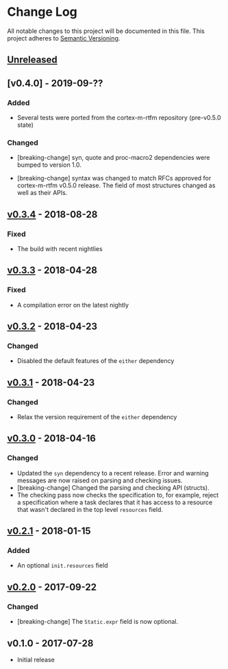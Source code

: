 # Change Log

All notable changes to this project will be documented in this file.
This project adheres to [Semantic Versioning](http://semver.org/).

## [Unreleased]

## [v0.4.0] - 2019-09-??

### Added

- Several tests were ported from the cortex-m-rtfm repository (pre-v0.5.0 state)

### Changed

- [breaking-change] syn, quote and proc-macro2 dependencies were bumped to
  version 1.0.

- [breaking-change] syntax was changed to match RFCs approved for cortex-m-rtfm
  v0.5.0 release. The field of most structures changed as well as their APIs.

## [v0.3.4] - 2018-08-28

### Fixed

- The build with recent nightlies

## [v0.3.3] - 2018-04-28

### Fixed

- A compilation error on the latest nightly

## [v0.3.2] - 2018-04-23

### Changed

- Disabled the default features of the `either` dependency

## [v0.3.1] - 2018-04-23

### Changed

- Relax the version requirement of the `either` dependency

## [v0.3.0] - 2018-04-16

### Changed

- Updated the `syn` dependency to a recent release. Error and warning messages are now raised on
  parsing and checking issues.
- [breaking-change] Changed the parsing and checking API (structs).
- The checking pass now checks the specification to, for example, reject a specification where a
  task declares that it has access to a resource that wasn't declared in the top level `resources`
  field.

## [v0.2.1] - 2018-01-15

### Added

- An optional `init.resources` field

## [v0.2.0] - 2017-09-22

### Changed

- [breaking-change] The `Static.expr` field is now optional.

## v0.1.0 - 2017-07-28

- Initial release

[Unreleased]: https://github.com/rtfm-rs/rtfm-syntax/compare/v0.3.4...HEAD
[v0.3.4]: https://github.com/rtfm-rs/rtfm-syntax/compare/v0.3.3...v0.3.4
[v0.3.3]: https://github.com/rtfm-rs/rtfm-syntax/compare/v0.3.2...v0.3.3
[v0.3.2]: https://github.com/rtfm-rs/rtfm-syntax/compare/v0.3.1...v0.3.2
[v0.3.1]: https://github.com/rtfm-rs/rtfm-syntax/compare/v0.3.0...v0.3.1
[v0.3.0]: https://github.com/rtfm-rs/rtfm-syntax/compare/v0.2.1...v0.3.0
[v0.2.1]: https://github.com/rtfm-rs/rtfm-syntax/compare/v0.2.0...v0.2.1
[v0.2.0]: https://github.com/rtfm-rs/rtfm-syntax/compare/v0.1.0...v0.2.0
